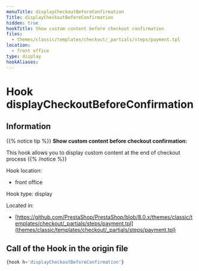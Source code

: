 ```yaml
---
menuTitle: displayCheckoutBeforeConfirmation
Title: displayCheckoutBeforeConfirmation
hidden: true
hookTitle: Show custom content before checkout confirmation
files:
  - themes/classic/templates/checkout/_partials/steps/payment.tpl
location:
  - front office
type: display
hookAliases:
---
```


# Hook displayCheckoutBeforeConfirmation

## Information

{{% notice tip %}}
**Show custom content before checkout confirmation:** 

This hook allows you to display custom content at the end of checkout process
{{% /notice %}}

Hook location:
  - front office

Hook type: display

Located in: 
  - [https://github.com/PrestaShop/PrestaShop/blob/8.0.x/themes/classic/templates/checkout/_partials/steps/payment.tpl](themes/classic/templates/checkout/_partials/steps/payment.tpl)

## Call of the Hook in the origin file

```php
{hook h='displayCheckoutBeforeConfirmation'}
```